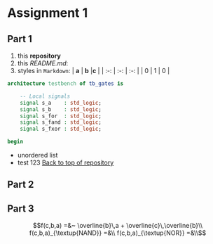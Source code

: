 # Assignment 1
## Part 1
1. this **repository**
2. this *README.md*:
3. styles in `Markdown`:
| **a** | **b** |**c** |
| :-: | :-: | :-: |
| 0 | 1 | 0 |

```VHDL
architecture testbench of tb_gates is

    -- Local signals
    signal s_a    : std_logic;
    signal s_b    : std_logic;
    signal s_for  : std_logic;
    signal s_fand : std_logic;
    signal s_fxor : std_logic;

begin
```
* unordered list
* test 123
[Back to top of repository](https://github.com/ondrasouk/Digital-electronics-1)
## Part 2
## Part 3
```math
f(c,b,a) =&~ \overline{b}\,a + \overline{c}\,\overline{b}\\
f(c,b,a)_{\textup{NAND}} =&\\
f(c,b,a)_{\textup{NOR}} =&\\
```

